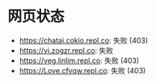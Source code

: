 # 网页状态
- https://chatai.cokio.repl.co: 失败 (403)
- https://vi.zogzr.repl.co: 失败
- https://veg.linlim.repl.co: 失败 (403)
- https://Love.cfvqw.repl.co: 失败 (403)
